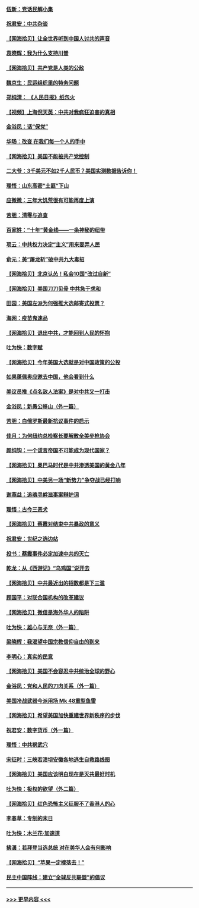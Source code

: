 #### [伍新：党话民解小集](../pages/nsc993/n12366907.md?t=08310502) 
#### [祝君安：中共杂谈](../pages/nsc993/n12366076.md?t=08310502) 
#### [【网海拾贝】让全世界听到中国人讨共的声音](../pages/nsc993/n12365569.md?t=08310502) 
#### [袁晓辉：我为什么支持川普](../pages/nsc993/n12362670.md?t=08310502) 
#### [【网海拾贝】共产党是人类的公敌](../pages/nsc993/n12363182.md?t=08310502) 
#### [魏京生：民运组织里的特务问题](../pages/nsc993/n12363010.md?t=08310502) 
#### [郑纯清： 《人民日报》纸包火](../pages/nsc993/n12362706.md?t=08310502) 
#### [【视频】上海倪天英：中共对我疯狂迫害的真相](../pages/nsc993/n12356341.md?t=08310502) 
#### [金浴凤：话“保党”](../pages/nsc993/n12361867.md?t=08310502) 
#### [华旸：改变 在我们每一个人的手中](../pages/nsc993/n12361774.md?t=08310502) 
#### [【网海拾贝】美国不能被共产党控制](../pages/nsc993/n12360271.md?t=08310502) 
#### [二大爷：3千美元不如2千人民币？美国实测数据告诉你！](../pages/nsc993/n12358563.md?t=08310502) 
#### [理悟：山东高密“土匪”下山](../pages/nsc993/n12358535.md?t=08310502) 
#### [应微微：三年大饥荒很有可能再度上演](../pages/nsc993/n12358523.md?t=08310502) 
#### [苦胆：清零与追查](../pages/nsc993/n12358501.md?t=08310502) 
#### [百家姓：“十年”黄金线——一条神秘的纽带](../pages/nsc993/n12358319.md?t=08310502) 
#### [项云：中共权力决定“主义”用来耍弄人民](../pages/nsc993/n12358172.md?t=08310502) 
#### [俞元：美“屠龙斩”破中共九大毒招](../pages/nsc993/n12357822.md?t=08310502) 
#### [【网海拾贝】北京认怂！私会10国“改过自新”](../pages/nsc993/n12357784.md?t=08310502) 
#### [【网海拾贝】美国刀刀见骨 中共急于求和](../pages/nsc993/n12355511.md?t=08310502) 
#### [田园：美国左派为何强推大选邮寄式投票？](../pages/nsc993/n12352963.md?t=08310502) 
#### [海网：疫苗鬼速品](../pages/nsc993/n12354438.md?t=08310502) 
#### [【网海拾贝】退出中共，才能回到人民的怀抱](../pages/nsc993/n12352634.md?t=08310502) 
#### [吐为快：数字赋](../pages/nsc993/n12352317.md?t=08310502) 
#### [【网海拾贝】今年美国大选就是对中国政策的公投](../pages/nsc993/n12350973.md?t=08310502) 
#### [如果蓬佩奥应邀去中国，他会看到什么](../pages/nsc993/n12350945.md?t=08310502) 
#### [美议员推《点名敌人法案》是对中共又一打击](../pages/nsc993/n12350765.md?t=08310502) 
#### [金浴凤：新愚公移山（外一篇）](../pages/nsc993/n12350253.md?t=08310502) 
#### [苦胆：白俄罗斯最新抗议事件的启示](../pages/nsc993/n12349989.md?t=08310502) 
#### [佳月：为何纽约总检察长要解散全美步枪协会](../pages/nsc993/n12349939.md?t=08310502) 
#### [颜纯钩：一个谎言帝国不可能成为现代国家？](../pages/nsc993/n12349898.md?t=08310502) 
#### [【网海拾贝】奥巴马时代是中共渗透美国的黄金八年](../pages/nsc993/n12349284.md?t=08310502) 
#### [【网海拾贝】中美另一场“新势力”争夺战已经打响](../pages/nsc993/n12346998.md?t=08310502) 
#### [谢燕益：追魂寻衅滋事案辩护词](../pages/nsc993/n12346892.md?t=08310502) 
#### [理悟：古今三恶犬](../pages/nsc993/n12345190.md?t=08310502) 
#### [【网海拾贝】蔡霞对结束中共暴政的意义](../pages/nsc993/n12344263.md?t=08310502) 
#### [祝君安：世纪之选边站](../pages/nsc993/n12342382.md?t=08310502) 
#### [投书：蔡霞事件必定加速中共的灭亡](../pages/nsc993/n12341881.md?t=08310502) 
#### [乾龙：从《西游记》“乌鸡国”说开去](../pages/nsc993/n12341690.md?t=08310502) 
#### [【网海拾贝】中共最近出的招数都是下三滥](../pages/nsc993/n12341593.md?t=08310502) 
#### [顾国平：对联合国机构的改革建议](../pages/nsc993/n12339928.md?t=08310502) 
#### [【网海拾贝】微信是海外华人的陷阱](../pages/nsc993/n12338868.md?t=08310502) 
#### [吐为快：雄心与无奈（外一篇）](../pages/nsc993/n12338132.md?t=08310502) 
#### [梁晓辉：我渴望中国宗教信仰自由的到来](../pages/nsc993/n12336657.md?t=08310502) 
#### [李明心：真实的民意](../pages/nsc993/n12336089.md?t=08310502) 
#### [【网海拾贝】美国不会容忍中共统治全球的野心](../pages/nsc993/n12336063.md?t=08310502) 
#### [金浴凤：党和人民的刀肉关系（外一篇）](../pages/nsc993/n12335834.md?t=08310502) 
#### [美国冷战武器今派用场 Mk 48重型鱼雷](../pages/nsc993/n12335354.md?t=08310502) 
#### [【网海拾贝】希望美国加快重建世界新秩序的步伐](../pages/nsc993/n12334224.md?t=08310502) 
#### [祝君安：数字货币（外一篇）](../pages/nsc993/n12334186.md?t=08310502) 
#### [理悟：中共祸武穴](../pages/nsc993/n12333962.md?t=08310502) 
#### [宋征时：三峡若溃坝安徽各地逃生自救路线图](../pages/nsc993/n12332450.md?t=08310502) 
#### [【网海拾贝】美国应该明白现在是灭共最好时机](../pages/nsc993/n12332313.md?t=08310502) 
#### [吐为快：极权的欲望（外二篇）](../pages/nsc993/n12332089.md?t=08310502) 
#### [【网海拾贝】红色恐怖主义征服不了香港人的心](../pages/nsc993/n12329296.md?t=08310502) 
#### [李春草：专制的末日](../pages/nsc993/n12329079.md?t=08310502) 
#### [吐为快：木兰花‧加速道](../pages/nsc993/n12327366.md?t=08310502) 
#### [拂潇：若拜登当选总统 对在美华人会有何影响](../pages/nsc993/n12295996.md?t=08310502) 
#### [【网海拾贝】“苹果一定撑落去！”](../pages/nsc993/n12326784.md?t=08310502) 
#### [民主中国阵线：建立“全球反共联盟”的倡议](../pages/nsc993/n12324177.md?t=08310502) 

----
#### [ >>> 更早内容 <<< ](../indexes/nsc993-earlier.md)
